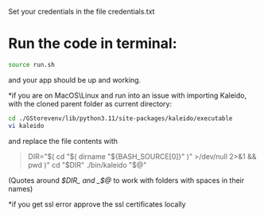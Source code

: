 Set your credentials in the file credentials.txt
# Run the code in terminal:
```sh
source run.sh
```
and your app should be up and working.

\*if you are on MacOS\Linux and run into an issue with importing Kaleido, 
with the cloned parent folder as current directory:
```sh
cd ./GStorevenv/lib/python3.11/site-packages/kaleido/executable
vi kaleido
```
and replace the file contents with

> DIR="$( cd "$( dirname "${BASH_SOURCE[0]}" )" >/dev/null 2>&1 && pwd )"
> cd "$DIR"
> ./bin/kaleido "$@"

(Quotes around _$DIR_ and _$@_ to work with folders with spaces in their names)

\*if you get ssl error approve the ssl certificates locally